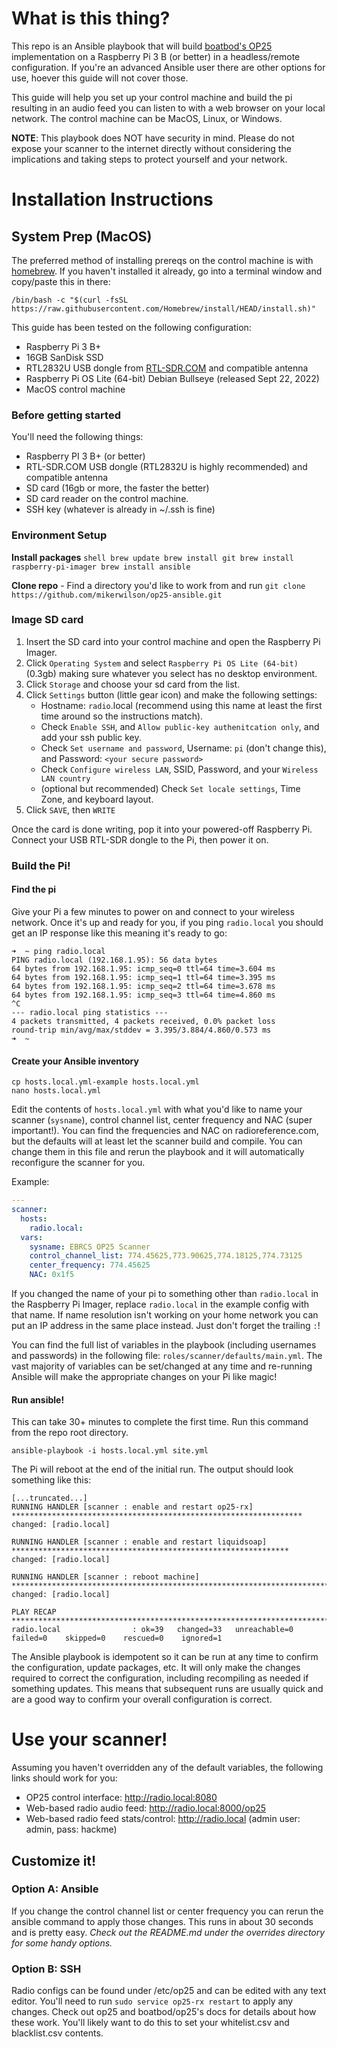 # What is this thing?
This repo is an Ansible playbook that will build [boatbod's OP25](https://github.com/boatbod/op25) implementation on a Raspberry Pi 3 B (or better) in a
headless/remote configuration.  If you're an advanced Ansible user there are other options for use, hoever this guide
will not cover those.

This guide will help you set up your control machine and build the pi resulting in an audio feed you can listen to with 
a web browser on your local network.  The control machine can be MacOS, Linux, or Windows.

**NOTE**: This playbook does NOT have security in mind.  Please do not expose your scanner to the internet directly without
considering the implications and taking steps to protect yourself and your network.


# Installation Instructions

## System Prep (MacOS)
The preferred method of installing prereqs on the control machine is with [homebrew](https://brew.sh/).  If you haven't
installed it already, go into a terminal window and copy/paste this in there:
```shell 
/bin/bash -c "$(curl -fsSL https://raw.githubusercontent.com/Homebrew/install/HEAD/install.sh)"
```
This guide has been tested on the following configuration:
- Raspberry Pi 3 B+ 
- 16GB SanDisk SSD 
- RTL2832U USB dongle from [RTL-SDR.COM](http://www.rtl-sdr.com) and compatible antenna 
- Raspberry Pi OS Lite (64-bit) Debian Bullseye (released Sept 22, 2022)
- MacOS control machine

### Before getting started
You'll need the following things:
- Raspberry PI 3 B+ (or better)
- RTL-SDR.COM USB dongle (RTL2832U is highly recommended) and compatible antenna 
- SD card (16gb or more, the faster the better)
- SD card reader on the control machine. 
- SSH key (whatever is already in ~/.ssh is fine)

### Environment Setup
**Install packages**
    ```shell
    brew update
    brew install git
    brew install raspberry-pi-imager
    brew install ansible
    ```

**Clone repo** - Find a directory you'd like to work from and run `git clone https://github.com/mikerwilson/op25-ansible.git`


### Image SD card
1. Insert the SD card into your control machine and open the Raspberry Pi Imager.
2. Click `Operating System` and select `Raspberry Pi OS Lite (64-bit)` (0.3gb) making sure whatever you select has no 
   desktop environment.
3. Click `Storage` and choose your sd card from the list.
4. Click `Settings` button (little gear icon) and make the following settings:
   - Hostname: `radio`.local (recommend using this name at least the first time around so the instructions match).
   - Check `Enable SSH`, and `Allow public-key authenitcation only`, and add your ssh public key.
   - Check `Set username and password`, Username: `pi` (don't change this), and Password: `<your secure password>`
   - Check `Configure wireless LAN`, SSID, Password, and your `Wireless LAN country`
   - (optional but recommended) Check `Set locale settings`, Time Zone, and keyboard layout.
5. Click `SAVE`, then `WRITE`

Once the card is done writing, pop it into your powered-off Raspberry Pi.  Connect your USB RTL-SDR dongle to the Pi,
then power it on.

### Build the Pi!
#### Find the pi
Give your Pi a few minutes to power on and connect to your wireless network.  Once it's up and ready for you, if you
ping `radio.local` you should get an IP response like this meaning it's ready to go:
```text
➜  ~ ping radio.local
PING radio.local (192.168.1.95): 56 data bytes
64 bytes from 192.168.1.95: icmp_seq=0 ttl=64 time=3.604 ms
64 bytes from 192.168.1.95: icmp_seq=1 ttl=64 time=3.395 ms
64 bytes from 192.168.1.95: icmp_seq=2 ttl=64 time=3.678 ms
64 bytes from 192.168.1.95: icmp_seq=3 ttl=64 time=4.860 ms
^C
--- radio.local ping statistics ---
4 packets transmitted, 4 packets received, 0.0% packet loss
round-trip min/avg/max/stddev = 3.395/3.884/4.860/0.573 ms
➜  ~
```
#### Create your Ansible inventory
```shell
cp hosts.local.yml-example hosts.local.yml
nano hosts.local.yml
```
Edit the contents of `hosts.local.yml` with what you'd like to name your scanner (`sysname`), control channel list, center 
frequency and NAC (super important!).  You can find the frequencies and NAC on radioreference.com, but the defaults will 
at least let the scanner build and compile.  You can change them in this file and rerun the playbook and it will automatically 
reconfigure the scanner for you.

Example:
```yaml
---
scanner:
  hosts:
    radio.local:
  vars:
    sysname: EBRCS OP25 Scanner
    control_channel_list: 774.45625,773.90625,774.18125,774.73125
    center_frequency: 774.45625
    NAC: 0x1f5
```
If you changed the name of your pi to something other than `radio.local` in the Raspberry Pi Imager, replace 
`radio.local` in the example config with that name.  If name resolution isn't working on your home network you can put
an IP address in the same place instead.  Just don't forget the trailing `:`!

You can find the full list of variables in the playbook (including usernames and passwords) in the following file:
`roles/scanner/defaults/main.yml`.  The vast majority of variables can be set/changed at any time and re-running Ansible
will make the appropriate changes on your Pi like magic!

#### Run ansible!
This can take 30+ minutes to complete the first time.  Run this command from the repo root directory.
```shell
ansible-playbook -i hosts.local.yml site.yml
```

The Pi will reboot at the end of the initial run.  The output should look something like this:
```text
[...truncated...]
RUNNING HANDLER [scanner : enable and restart op25-rx] *****************************************************************
changed: [radio.local]

RUNNING HANDLER [scanner : enable and restart liquidsoap] **************************************************************
changed: [radio.local]

RUNNING HANDLER [scanner : reboot machine] *****************************************************************************
changed: [radio.local]

PLAY RECAP *************************************************************************************************************
radio.local                : ok=39   changed=33   unreachable=0    failed=0    skipped=0    rescued=0    ignored=1
```

The Ansible playbook is idempotent so it can be run at any time to confirm the configuration, update packages, etc.  It 
will only make the changes required to correct the configuration, including recompiling as needed if something updates.
This means that subsequent runs are usually quick and are a good way to confirm your overall configuration is correct.

# Use your scanner!
Assuming you haven't overridden any of the default variables, the following links should work for you:
- OP25 control interface: http://radio.local:8080
- Web-based radio audio feed: http://radio.local:8000/op25
- Web-based radio feed stats/control: http://radio.local (admin user: admin, pass: hackme)

## Customize it!
### Option A: Ansible
If you change the control channel list or center frequency you can rerun the ansible command to apply those changes.
This runs in about 30 seconds and is pretty easy.  *Check out the README.md under the overrides directory for some handy
options.*

### Option B: SSH
Radio configs can be found under /etc/op25 and can be edited with any text editor.  You'll need to run 
`sudo service op25-rx restart` to apply any changes.  Check out op25 and boatbod/op25's docs for details about how these
work.  You'll likely want to do this to set your whitelist.csv and blacklist.csv contents.
